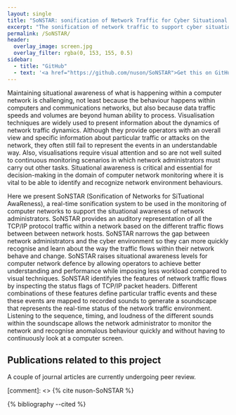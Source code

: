 ```yaml
---
layout: single
title: "SoNSTAR: sonification of Network Traffic for Cyber Situational Awareness"
excerpt: "The sonification of network traffic to support cyber situational awareness."
permalink: /SoNSTAR/
header: 
  overlay_image: screen.jpg
  overlay_filter: rgba(0, 153, 155, 0.5)
sidebar:
  - title: "GitHub"
  - text: '<a href="https://github.com/nuson/SoNSTAR">Get this on GitHub</a>'
---
```


Maintaining situational awareness of what is happening within a computer network is
challenging, not least because the behaviour  happens within computers and
communications networks, but also because data traffic speeds and volumes are beyond
human ability to process. Visualisation techniques are widely used to present
information about the dynamics of network traffic dynamics. Although they provide
operators with an overall view and specific information about particular traffic or
attacks on the network, they often still fail to represent the events in an
understandable way. Also, visualisations require visual attention and so are not well
suited to continuous monitoring scenarios in which network administrators must carry out
other tasks. Situational awareness is critical and essential for decision-making in the
domain of computer network monitoring where it is vital to be able to identify and
recognize network environment behaviours.

Here we present SoNSTAR (Sonification of Networks for SiTuational AwaReness), 
a real-time sonification system to be used in the monitoring
of computer networks to support the situational awareness of network administrators.
SoNSTAR provides an auditory representation of all the TCP/IP protocol traffic within a
network based on the different traffic flows between between network hosts. SoNSTAR
narrows the gap between network administrators and the cyber environment so they can
more quickly recognise and learn about the way the traffic flows within their network
behave and change. SoNSTAR raises situational awareness levels for computer network
defence by allowing operators to achieve better understanding and performance while
imposing less workload compared to visual techniques. SoNSTAR  identifyies the features of
network traffic flows by inspecting the status flags of TCP/IP packet headers. Different
combinations of these features define particular traffic events and these these events
are  mapped to recorded sounds to generate a soundscape that represents the real-time
status of the network traffic environment. Listening to the sequence, timing, and
loudness of the different sounds within the soundscape allows the network administrator
to monitor the network and recognise anomalous behaviour quickly and without having to
continuously look at a computer screen.



## Publications related to this project
A couple of journal articles are currently undergoing peer review.

[comment]: <> {% cite nuson-SoNSTAR  %}

{% bibliography --cited %}